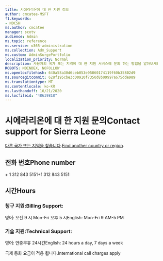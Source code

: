 ```yaml
---
title: 시에라리온에 대 한 지원 정보
author: cmcatee-MSFT
f1.keywords:
- NOCSH
ms.author: cmcatee
manager: scotv
audience: Admin
ms.topic: reference
ms.service: o365-administration
ms.collection: Adm_Support
ms.custom: AdminSurgePortfolio
localization_priority: Normal
description: 사용자의 국가 또는 지역에 대 한 지원 서비스에 문의 하는 방법을 알아보세요.
ROBOTS: NOINDEX, NOFOLLOW
ms.openlocfilehash: 640a58a30d6ceb053e95060174119f60b35802d9
ms.sourcegitcommit: 628f195cbe3c00910f7350d8b09997a675dde989
ms.translationtype: MT
ms.contentlocale: ko-KR
ms.lasthandoff: 10/21/2020
ms.locfileid: "48639818"
---
```

# <a name="contact-support-for-sierra-leone"></a><span data-ttu-id="6e219-103">시에라리온에 대 한 지원 문의</span><span class="sxs-lookup"><span data-stu-id="6e219-103">Contact support for Sierra Leone</span></span>

<span data-ttu-id="6e219-104">[다른 국가 또는 지역을 찾습니다](../contact-support-for-business-products.md).</span><span class="sxs-lookup"><span data-stu-id="6e219-104">[Find another country or region](../contact-support-for-business-products.md).</span></span>

## <a name="phone-number"></a><span data-ttu-id="6e219-105">전화 번호</span><span class="sxs-lookup"><span data-stu-id="6e219-105">Phone number</span></span>
<span data-ttu-id="6e219-106">+ 1 312 843 5151</span><span class="sxs-lookup"><span data-stu-id="6e219-106">+1 312 843 5151</span></span>

## <a name="hours"></a><span data-ttu-id="6e219-107">시간</span><span class="sxs-lookup"><span data-stu-id="6e219-107">Hours</span></span>
### <a name="billing-support"></a><span data-ttu-id="6e219-108">청구 지원:</span><span class="sxs-lookup"><span data-stu-id="6e219-108">Billing Support:</span></span>

<span data-ttu-id="6e219-109">영어: 오전 9 시 Mon-Fri 오후 5 시</span><span class="sxs-lookup"><span data-stu-id="6e219-109">English: Mon-Fri 9 AM-5 PM</span></span>

### <a name="technical-support"></a><span data-ttu-id="6e219-110">기술 지원:</span><span class="sxs-lookup"><span data-stu-id="6e219-110">Technical Support:</span></span>

<span data-ttu-id="6e219-111">영어: 연중무휴 24시간</span><span class="sxs-lookup"><span data-stu-id="6e219-111">English: 24 hours a day, 7 days a week</span></span>

<span data-ttu-id="6e219-112">국제 통화 요금이 적용 됩니다.</span><span class="sxs-lookup"><span data-stu-id="6e219-112">International call charges apply</span></span>
